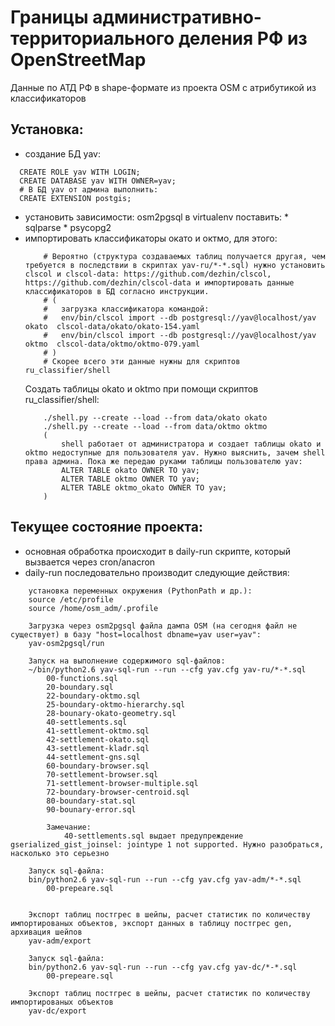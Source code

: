 Границы административно-территориального деления РФ из OpenStreetMap
====================================================================

Данные по АТД РФ в shape-формате из проекта OSM с атрибутикой из классификаторов

Установка:
----------
* создание БД yav:
```
  CREATE ROLE yav WITH LOGIN;
  CREATE DATABASE yav WITH OWNER=yav;
  # В БД yav от админа выполнить:
  CREATE EXTENSION postgis;
```
* установить зависимости:
    osm2pgsql
    в virtualenv поставить:
        * sqlparse
        * psycopg2
* импортировать классификаторы окато и октмо, для этого:
    ```
        # Вероятно (структура создаваемых таблиц получается другая, чем требуется в последствии в скриптах yav-ru/*-*.sql) нужно установить clscol и clscol-data: https://github.com/dezhin/clscol, https://github.com/dezhin/clscol-data и импортировать данные классификаторов в БД согласно инструкции.
        # (
        #   загрузка классификатора командой:
        #   env/bin/clscol import --db postgresql://yav@localhost/yav okato  clscol-data/okato/okato-154.yaml
        #   env/bin/clscol import --db postgresql://yav@localhost/yav oktmo  clscol-data/oktmo/oktmo-079.yaml
        # )
        # Скорее всего эти данные нужны для скриптов ru_classifier/shell
    ```
    Создать таблицы okato и oktmo при помощи скриптов ru_classifier/shell:
    ```
        ./shell.py --create --load --from data/okato okato
        ./shell.py --create --load --from data/oktmo oktmo
        (
            shell работает от администратора и создает таблицы okato и oktmo недоступные для пользователя yav. Нужно выяснить, зачем shell права админа. Пока же передаю руками таблицы пользователю yav:
            ALTER TABLE okato OWNER TO yav;
            ALTER TABLE oktmo OWNER TO yav;
            ALTER TABLE oktmo_okato OWNER TO yav;
        )
    ```
Текущее состояние проекта:
---------------------------

* основная обработка происходит в daily-run скрипте, который вызвается через cron/anacron
* daily-run последовательно производит следующие действия:
```
    установка переменных окружения (PythonPath и др.):
    source /etc/profile
    source /home/osm_adm/.profile

    Загрузка через osm2pgsql файла дампа OSM (на сегодня файл не существует) в базу "host=localhost dbname=yav user=yav":
    yav-osm2pgsql/run

    Запуск на выполнение содержимого sql-файлов:
    ~/bin/python2.6 yav-sql-run --run --cfg yav.cfg yav-ru/*-*.sql
        00-functions.sql
        20-boundary.sql
        22-boundary-oktmo.sql
        25-boundary-oktmo-hierarchy.sql
        28-bounary-okato-geometry.sql
        40-settlements.sql
        41-settlement-oktmo.sql
        42-settlement-okato.sql
        43-settlement-kladr.sql
        44-settlement-gns.sql
        60-boundary-browser.sql
        70-settlement-browser.sql
        71-settlement-browser-multiple.sql
        72-boundary-browser-centroid.sql
        80-boundary-stat.sql
        90-bounary-error.sql

        Замечание:
            40-settlements.sql выдает предупреждение gserialized_gist_joinsel: jointype 1 not supported. Нужно разобраться, насколько это серьезно

    Запуск sql-файла:
    bin/python2.6 yav-sql-run --run --cfg yav.cfg yav-adm/*-*.sql
        00-prepeare.sql


    Экспорт таблиц постгрес в шейпы, расчет статистик по количеству импортированых объектов, экспорт данных в таблицу постгрес gen, архивация шейпов
    yav-adm/export

    Запуск sql-файла:
    bin/python2.6 yav-sql-run --run --cfg yav.cfg yav-dc/*-*.sql
        00-prepeare.sql

    Экспорт таблиц постгрес в шейпы, расчет статистик по количеству импортированых объектов
    yav-dc/export
```
